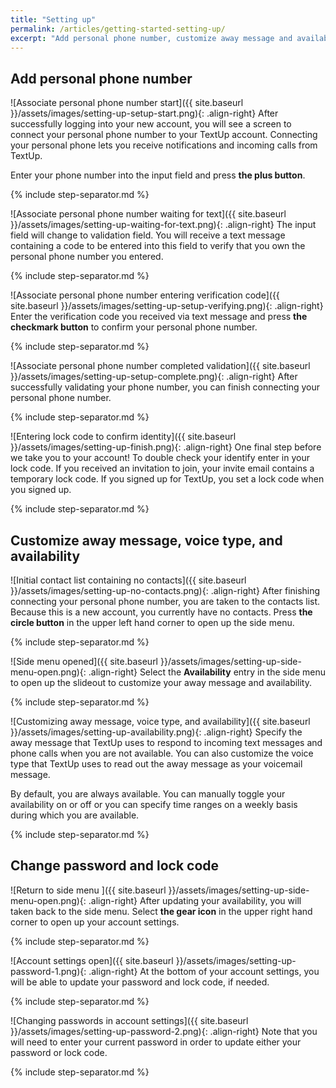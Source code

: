 ```yaml
---
title: "Setting up"
permalink: /articles/getting-started-setting-up/
excerpt: "Add personal phone number, customize away message and availability, and change password to complete setting up your account."
---
```


## Add personal phone number

![Associate personal phone number start]({{ site.baseurl }}/assets/images/setting-up-setup-start.png){: .align-right} After successfully logging into your new account, you will see a screen to connect your personal phone number to your TextUp account. Connecting your personal phone lets you receive notifications and incoming calls from TextUp.

Enter your phone number into the input field and press **the plus button**.

{% include step-separator.md %}

![Associate personal phone number waiting for text]({{ site.baseurl }}/assets/images/setting-up-waiting-for-text.png){: .align-right} The input field will change to validation field. You will receive a text message containing a code to be entered into this field to verify that you own the personal phone number you entered.

{% include step-separator.md %}

![Associate personal phone number entering verification code]({{ site.baseurl }}/assets/images/setting-up-setup-verifying.png){: .align-right} Enter the verification code you received via text message and press **the checkmark button** to confirm your personal phone number.

{% include step-separator.md %}

![Associate personal phone number completed validation]({{ site.baseurl }}/assets/images/setting-up-setup-complete.png){: .align-right} After successfully validating your phone number, you can finish connecting your personal phone number.

{% include step-separator.md %}

![Entering lock code to confirm identity]({{ site.baseurl }}/assets/images/setting-up-finish.png){: .align-right} One final step before we take you to your account! To double check your identify enter in your lock code. If you received an invitation to join, your invite email contains a temporary lock code. If you signed up for TextUp, you set a lock code when you signed up.

{% include step-separator.md %}

## Customize away message, voice type, and availability

![Initial contact list containing no contacts]({{ site.baseurl }}/assets/images/setting-up-no-contacts.png){: .align-right} After finishing connecting your personal phone number, you are taken to the contacts list. Because this is a new account, you currently have no contacts. Press **the circle button** in the upper left hand corner to open up the side menu.

{% include step-separator.md %}

![Side menu opened]({{ site.baseurl }}/assets/images/setting-up-side-menu-open.png){: .align-right} Select the **Availability** entry in the side menu to open up the slideout to customize your away message and availability.

{% include step-separator.md %}

![Customizing away message, voice type, and availability]({{ site.baseurl }}/assets/images/setting-up-availability.png){: .align-right} Specify the away message that TextUp uses to respond to incoming text messages and phone calls when you are not available. You can also customize the voice type that TextUp uses to read out the away message as your voicemail message.

By default, you are always available. You can manually toggle your availability on or off or you can specify time ranges on a weekly basis during which you are available.

{% include step-separator.md %}

## Change password and lock code

![Return to side menu ]({{ site.baseurl }}/assets/images/setting-up-side-menu-open.png){: .align-right} After updating your availability, you will taken back to the side menu. Select **the gear icon** in the upper right hand corner to open up your account settings.

{% include step-separator.md %}

![Account settings open]({{ site.baseurl }}/assets/images/setting-up-password-1.png){: .align-right} At the bottom of your account settings, you will be able to update your password and lock code, if needed.

{% include step-separator.md %}

![Changing passwords in account settings]({{ site.baseurl }}/assets/images/setting-up-password-2.png){: .align-right} Note that you will need to enter your current password in order to update either your password or lock code.

{% include step-separator.md %}
